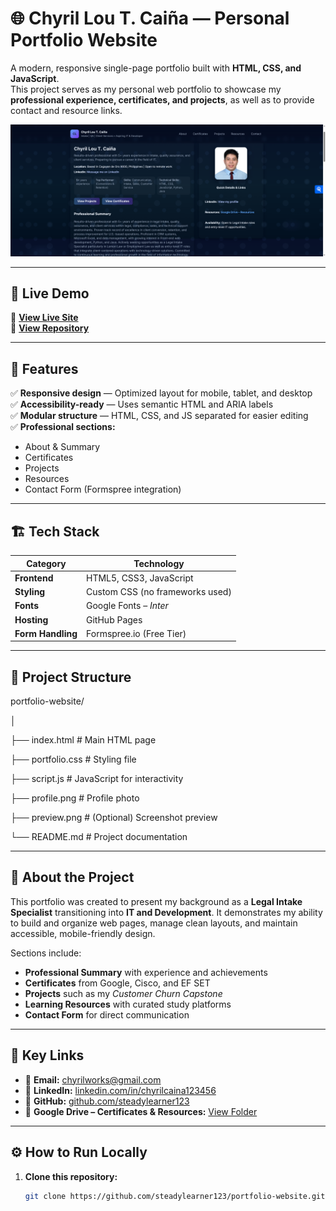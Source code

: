 # 🌐 Chyril Lou T. Caiña — Personal Portfolio Website  

A modern, responsive single-page portfolio built with **HTML, CSS, and JavaScript**.  
This project serves as my personal web portfolio to showcase my **professional experience, certificates, and projects**, as well as to provide contact and resource links.  

[![Portfolio Preview](preview.png)](https://steadylearner123.github.io/portfolio-website/)

---

## 🚀 Live Demo  
🔗 **[View Live Site](https://steadylearner123.github.io/portfolio-website/)**  
🔗 **[View Repository](https://github.com/steadylearner123/portfolio-website)**  

---

## 🧩 Features  

✅ **Responsive design** — Optimized layout for mobile, tablet, and desktop  
✅ **Accessibility-ready** — Uses semantic HTML and ARIA labels  
✅ **Modular structure** — HTML, CSS, and JS separated for easier editing  
✅ **Professional sections:**  
- About & Summary  
- Certificates  
- Projects  
- Resources  
- Contact Form (Formspree integration)  

---

## 🏗️ Tech Stack  

| Category | Technology |
|-----------|-------------|
| **Frontend** | HTML5, CSS3, JavaScript |
| **Styling** | Custom CSS (no frameworks used) |
| **Fonts** | Google Fonts – *Inter* |
| **Hosting** | GitHub Pages |
| **Form Handling** | Formspree.io (Free Tier) |

---

## 📂 Project Structure  

portfolio-website/

│

├── index.html # Main HTML page

├── portfolio.css # Styling file

├── script.js # JavaScript for interactivity

├── profile.png # Profile photo

├── preview.png # (Optional) Screenshot preview

└── README.md # Project documentation


---

## 🧠 About the Project  

This portfolio was created to present my background as a **Legal Intake Specialist** transitioning into **IT and Development**. It demonstrates my ability to build and organize web pages, manage clean layouts, and maintain accessible, mobile-friendly design.

Sections include:
- **Professional Summary** with experience and achievements  
- **Certificates** from Google, Cisco, and EF SET  
- **Projects** such as my *Customer Churn Capstone*  
- **Learning Resources** with curated study platforms  
- **Contact Form** for direct communication  

---

## 💼 Key Links  

- 📧 **Email:** [chyrilworks@gmail.com](mailto:chyrilworks@gmail.com)  
- 🔗 **LinkedIn:** [linkedin.com/in/chyrilcaina123456](https://www.linkedin.com/in/chyrilcaina123456/)  
- 🧰 **GitHub:** [github.com/steadylearner123](https://github.com/steadylearner123)  
- 📁 **Google Drive – Certificates & Resources:** [View Folder](https://drive.google.com/drive/folders/1shs02pthReQfEJKR7hu0M79RgonKYWwm?usp=sharing)

---

## ⚙️ How to Run Locally  

1. **Clone this repository:**
   ```bash
   git clone https://github.com/steadylearner123/portfolio-website.git
